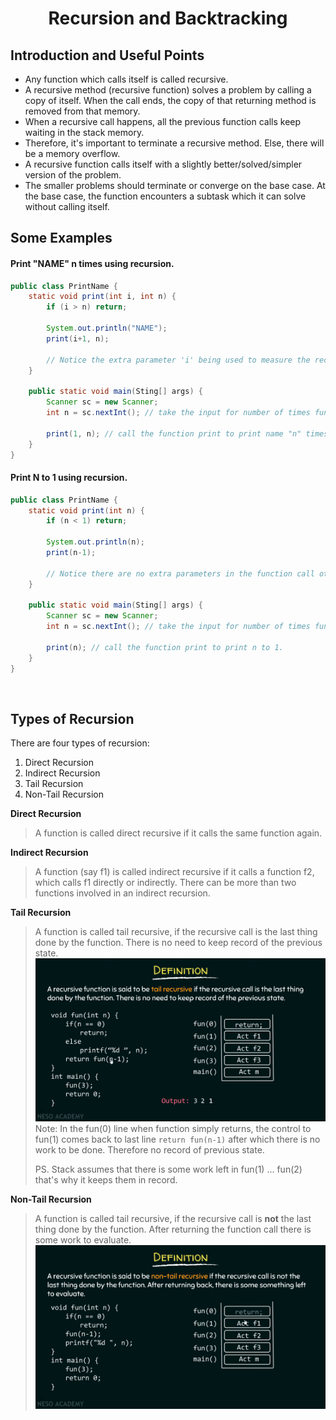 <h1 align="center">Recursion and Backtracking</h1>

## Introduction and Useful Points

-   Any function which calls itself is called recursive.
-   A recursive method (recursive function) solves a problem by calling a copy of itself. When the call ends, the copy of that returning method is removed from that memory.
-   When a recursive call happens, all the previous function calls keep waiting in the stack memory.
-   Therefore, it's important to terminate a recursive method. Else, there will be a memory overflow.
-   A recursive function calls itself with a slightly better/solved/simpler version of the problem.
-   The smaller problems should terminate or converge on the base case. At the base case, the function encounters a subtask which it can solve without calling itself.

## Some Examples

#### Print "NAME" n times using recursion.

```java
public class PrintName {
    static void print(int i, int n) {
        if (i > n) return;

        System.out.println("NAME");
        print(i+1, n);

        // Notice the extra parameter 'i' being used to measure the recursive calls. This is called parameterized recursion.
    }

    public static void main(Sting[] args) {
        Scanner sc = new Scanner;
        int n = sc.nextInt(); // take the input for number of times function will run

        print(1, n); // call the function print to print name "n" times.
    }
}
```

#### Print N to 1 using recursion.

```java
public class PrintName {
    static void print(int n) {
        if (n < 1) return;

        System.out.println(n);
        print(n-1);

        // Notice there are no extra parameters in the function call other than 'n'. This is functional recursion.
    }

    public static void main(Sting[] args) {
        Scanner sc = new Scanner;
        int n = sc.nextInt(); // take the input for number of times function will run

        print(n); // call the function print to print n to 1.
    }
}

```

<br>

## Types of Recursion

There are four types of recursion:

1. Direct Recursion
2. Indirect Recursion
3. Tail Recursion
4. Non-Tail Recursion

**Direct Recursion**

> A function is called direct recursive if it calls the same function again.

**Indirect Recursion**

> A function (say f1) is called indirect recursive if it calls a function f2, which calls f1 directly or indirectly. There can be more than two functions involved in an indirect recursion.

**Tail Recursion**

> A function is called tail recursive, if the recursive call is the last thing done by the function. There is no need to keep record of the previous state.
> ![Example of Tail Recursion](scr/../src/images/tail_recursion_1.png)
> Note: In the fun(0) line when function simply returns, the control to fun(1) comes back to last line `return fun(n-1)` after which there is no work to be done. Therefore no record of previous state.
>
> PS. Stack assumes that there is some work left in fun(1) ... fun(2) that's why it keeps them in record.

**Non-Tail Recursion**

> A function is called tail recursive, if the recursive call is **not** the last thing done by the function. After returning the function call there is some work to evaluate.
> ![](src/images/non_tail_recursion_1.png)
